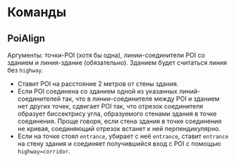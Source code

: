 # Команды

## PoiAlign

Аргументы: точки-POI (хотя бы одна), линии-соединители POI со зданием и линия-здание (обязательно).
Зданием будет считаться линия без `highway`.

* Ставит POI на расстояние 2 метров от стены здания.
* Если POI соединена со зданием одной из указанных линий-соединителей так, что в линии-соединителе между POI и зданием нет других точек, сдвигает POI так, что отрезок соединителя образует биссектрису угла, образуемого стенами здания в точке соединения. Проще говоря, если стена здания в точке соединения не кривая, соединяющий отрезок встанет к ней перпендикулярно.
* Если на точке стоял `entrance`, убирает с неё `entrance`, ставит `entrance` на стену здания и соединяет получившийся вход с POI с помощью `highway=corridor`.

